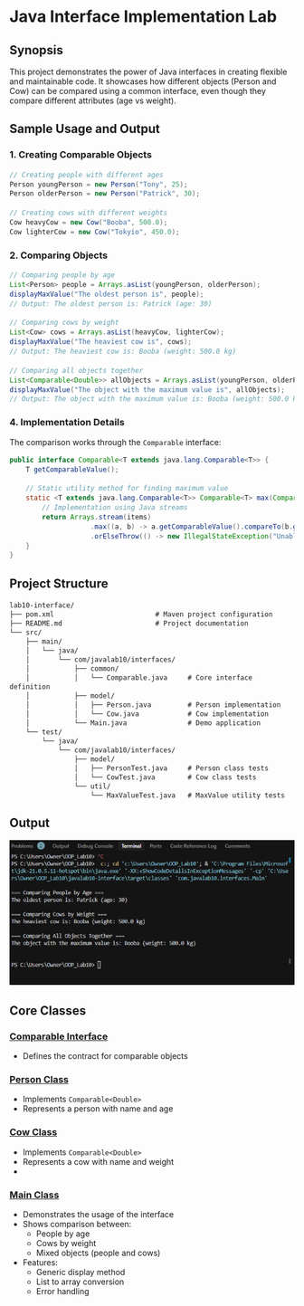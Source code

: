 # Java Interface Implementation Lab

## Synopsis
This project demonstrates the power of Java interfaces in creating flexible and maintainable code. It showcases how different objects (Person and Cow) can be compared using a common interface, even though they compare different attributes (age vs weight). 


## Sample Usage and Output

### 1. Creating Comparable Objects
```java
// Creating people with different ages
Person youngPerson = new Person("Tony", 25);
Person olderPerson = new Person("Patrick", 30);

// Creating cows with different weights
Cow heavyCow = new Cow("Booba", 500.0);
Cow lighterCow = new Cow("Tokyio", 450.0);
```

### 2. Comparing Objects
```java
// Comparing people by age
List<Person> people = Arrays.asList(youngPerson, olderPerson);
displayMaxValue("The oldest person is", people);
// Output: The oldest person is: Patrick (age: 30)

// Comparing cows by weight
List<Cow> cows = Arrays.asList(heavyCow, lighterCow);
displayMaxValue("The heaviest cow is", cows);
// Output: The heaviest cow is: Booba (weight: 500.0 kg)

// Comparing all objects together
List<Comparable<Double>> allObjects = Arrays.asList(youngPerson, olderPerson, heavyCow, lighterCow);
displayMaxValue("The object with the maximum value is", allObjects);
// Output: The object with the maximum value is: Booba (weight: 500.0 kg)
```

### 4. Implementation Details
The comparison works through the `Comparable` interface:
```java
public interface Comparable<T extends java.lang.Comparable<T>> {
    T getComparableValue();
    
    // Static utility method for finding maximum value
    static <T extends java.lang.Comparable<T>> Comparable<T> max(Comparable<T>[] items) {
        // Implementation using Java streams
        return Arrays.stream(items)
                    .max((a, b) -> a.getComparableValue().compareTo(b.getComparableValue()))
                    .orElseThrow(() -> new IllegalStateException("Unable to find maximum value"));
    }
}
```

## Project Structure
```
lab10-interface/
├── pom.xml                         # Maven project configuration
├── README.md                       # Project documentation
└── src/
    ├── main/
    │   └── java/
    │       └── com/javalab10/interfaces/
    │           ├── common/
    │           │   └── Comparable.java     # Core interface definition
    │           ├── model/
    │           │   ├── Person.java         # Person implementation
    │           │   └── Cow.java            # Cow implementation
    │           └── Main.java               # Demo application
    └── test/
        └── java/
            └── com/javalab10/interfaces/
                ├── model/
                │   ├── PersonTest.java     # Person class tests
                │   └── CowTest.java        # Cow class tests
                └── util/
                    └── MaxValueTest.java   # MaxValue utility tests

```
## Output
![Dispaly](images/screenshot.png)

## Core Classes

### [Comparable Interface](src/main/java/com/javalab10/interfaces/common/Comparable.java)
- Defines the contract for comparable objects


### [Person Class](src/main/java/com/javalab10/interfaces/model/Person.java)
- Implements `Comparable<Double>`
- Represents a person with name and age


### [Cow Class](src/main/java/com/javalab10/interfaces/model/Cow.java)
- Implements `Comparable<Double>`
- Represents a cow with name and weight
- 

### [Main Class](src/main/java/com/javalab10/interfaces/Main.java)
- Demonstrates the usage of the interface
- Shows comparison between:
  - People by age
  - Cows by weight
  - Mixed objects (people and cows)
- Features:
  - Generic display method
  - List to array conversion
  - Error handling



